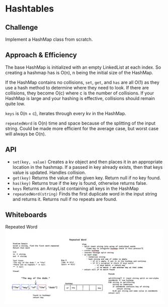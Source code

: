 # Hashtables

## Challenge
Implement a HashMap class from scratch.

## Approach & Efficiency
The base HashMap is initialized with an empty LinkedList at each index. So creating a hashmap has is O(n), n being the initial size of the HashMap.

If the HashMap contains no collisions, `set`, `get`, and `has` are all O(1) as they use a hash method to determine where they need to look. If there are collisions, they become O(c) where c is the number of collisions. If your HashMap is large and your hashing is effective, collisions should remain quite low.

`keys` is 0(n + c), iterates through every kv in the HashMap.

`repeatedWord` is O(n) time and space because of the splitting of the input string. Could be made more efficient for the average case, but worst case will always be O(n).

## API
- `set(key, value)` Creates a kv object and then places it in an appropriate location in the hashmap. If a passed in key already exists, then that keys value is updated. Handles collision.
- `get(key)` Returns the value of the given key. Return null if no key found.
- `has(key)` Returns true if the key is found, otherwise returns false.
- `keys` Returns an ArrayList containing all keys in the HashMap
- `repeatedWord(string)` Finds the first duplicate word in the input string and returns it. Returns null if no repeats are found.

## Whiteboards
Repeated Word
![Repeated Word WB](repeatWord.png)
